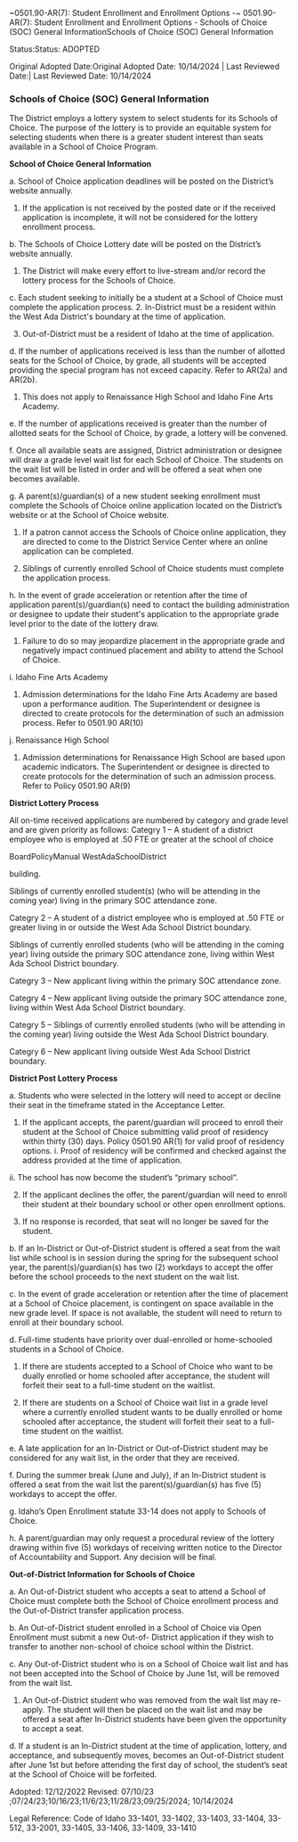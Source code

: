 ~0501.90-AR(7): Student Enrollment and Enrollment Options -~
 0501.90-AR(7): Student Enrollment and Enrollment Options -
Schools of Choice (SOC) General InformationSchools of Choice (SOC) General Information


Status:Status: ADOPTED


Original Adopted Date:Original Adopted Date: 10/14/2024 | Last Reviewed Date:| Last Reviewed Date: 10/14/2024

### Schools of Choice (SOC) General Information

The District employs a lottery system to select students for its Schools of Choice. The purpose of the lottery is to
provide an equitable system for selecting students when there is a greater student interest than seats available in a
School of Choice Program.

**School of Choice General Information**


a. School of Choice application deadlines will be posted on the District’s website annually.
1. If the application is not received by the posted date or if the received application is incomplete, it will
not be considered for the lottery enrollment process.


b. The Schools of Choice Lottery date will be posted on the District’s website annually.
1. The District will make every effort to live-stream and/or record the lottery process for the Schools of
Choice.


c. Each student seeking to initially be a student at a School of Choice must complete the application process.
2. In-District must be a resident within the West Ada District's boundary at the time of application.


3. Out-of-District must be a resident of Idaho at the time of application.


d. If the number of applications received is less than the number of allotted seats for the School of Choice, by
grade, all students will be accepted providing the special program has not exceed capacity. Refer to AR(2a) and
AR(2b).
1. This does not apply to Renaissance High School and Idaho Fine Arts Academy.


e. If the number of applications received is greater than the number of allotted seats for the School of Choice, by
grade, a lottery will be convened.


f. Once all available seats are assigned, District administration or designee will draw a grade level wait list for
each School of Choice. The students on the wait list will be listed in order and will be offered a seat when one
becomes available.


g. A parent(s)/guardian(s) of a new student seeking enrollment must complete the Schools of Choice online
application located on the District’s website or at the School of Choice website.
1. If a patron cannot access the Schools of Choice online application, they are directed to come to
the District Service Center where an online application can be completed.


2. Siblings of currently enrolled School of Choice students must complete the application process.


h. In the event of grade acceleration or retention after the time of application parent(s)/guardian(s) need to
contact the building administration or designee to update their student's application to the appropriate grade
level prior to the date of the lottery draw.
1. Failure to do so may jeopardize placement in the appropriate grade and negatively impact continued
placement and ability to attend the School of Choice.


i. Idaho Fine Arts Academy
1. Admission determinations for the Idaho Fine Arts Academy are based upon a performance audition. The
Superintendent or designee is directed to create protocols for the determination of such an admission
process. Refer to 0501.90 AR(10)


j. Renaissance High School
1. Admission determinations for Renaissance High School are based upon academic indicators. The
Superintendent or designee is directed to create protocols for the determination of such an admission
process. Refer to Policy 0501.90 AR(9)

**District Lottery Process**


All on-time received applications are numbered by category and grade level and are given priority as follows:
Categry 1 –
A student of a district employee who is employed at .50 FTE or greater at the school of choice


BoardPolicyManual
WestAdaSchoolDistrict



building.


Siblings of currently enrolled student(s) (who will be attending in the coming year) living in the
primary SOC attendance zone.


Categry 2 –
A student of a district employee who is employed at .50 FTE or greater living in or outside the
West Ada School District boundary.


Siblings of currently enrolled students (who will be attending in the coming year) living outside the
primary SOC attendance zone, living within West Ada School District boundary.


Categry 3 –
New applicant living within the primary SOC attendance zone.


Categry 4 –
New applicant living outside the primary SOC attendance zone, living within West Ada School
District boundary.


Categry 5 –
Siblings of currently enrolled students (who will be attending in the coming year) living outside the
West Ada School District boundary.


Categry 6 –
New applicant living outside West Ada School District boundary.

**District Post Lottery Process**


a. Students who were selected in the lottery will need to accept or decline their seat in the timeframe stated in
the Acceptance Letter.
1. If the applicant accepts, the parent/guardian will proceed to enroll their student at the School of Choice
submitting valid proof of residency within thirty (30) days. Policy 0501.90 AR(1) for valid proof of
residency options.
i. Proof of residency will be confirmed and checked against the address provided at the time of
application.


ii. The school has now become the student’s “primary school”.


2. If the applicant declines the offer, the parent/guardian will need to enroll their student at their boundary
school or other open enrollment options.


3. If no response is recorded, that seat will no longer be saved for the student.


b. If an In-District or Out-of-District student is offered a seat from the wait list while school is in session during
the spring for the subsequent school year, the parent(s)/guardian(s) has two (2) workdays to accept the offer
before the school proceeds to the next student on the wait list.


c. In the event of grade acceleration or retention after the time of placement at a School of Choice placement, is
contingent on space available in the new grade level. If space is not available, the student will need to return to
enroll at their boundary school.


d. Full-time students have priority over dual-enrolled or home-schooled students in a School of Choice.
1. If there are students accepted to a School of Choice who want to be dually enrolled or home schooled
after acceptance, the student will forfeit their seat to a full-time student on the waitlist.


2. If there are students on a School of Choice wait list in a grade level where a currently enrolled student
wants to be dually enrolled or home schooled after acceptance, the student will forfeit their seat to a
full-time student on the waitlist.


e. A late application for an In-District or Out-of-District student may be considered for any wait list, in the order
that they are received.


f. During the summer break (June and July), if an In-District student is offered a seat from the wait list the
parent(s)/guardian(s) has five (5) workdays to accept the offer.


g. Idaho’s Open Enrollment statute 33-14 does not apply to Schools of Choice.


h. A parent/guardian may only request a procedural review of the lottery drawing within five (5) workdays of
receiving written notice to the Director of Accountability and Support. Any decision will be final.


**Out-of-District Information for Schools of Choice**


a. An Out-of-District student who accepts a seat to attend a School of Choice must complete both the School of
Choice enrollment process and the Out-of-District transfer application process.


b. An Out-of-District student enrolled in a School of Choice via Open Enrollment must submit a new Out-of-
District application if they wish to transfer to another non-school of choice school within the District.


c. Any Out-of-District student who is on a School of Choice wait list and has not been accepted into the School
of Choice by June 1st, will be removed from the wait list.
1. An Out-of-District student who was removed from the wait list may re-apply. The student will then be
placed on the wait list and may be offered a seat after In-District students have been given the
opportunity to accept a seat.


d. If a student is an In-District student at the time of application, lottery, and acceptance, and subsequently
moves, becomes an Out-of-District student after June 1st but before attending the first day of school, the
student’s seat at the School of Choice will be forfeited.

Adopted: 12/12/2022
Revised: 07/10/23 ;07/24/23;10/16/23;11/6/23;11/28/23;09/25/2024; 10/14/2024

Legal Reference: Code of Idaho
33-1401, 33-1402, 33-1403, 33-1404,
33-512, 33-2001, 33-1405, 33-1406, 33-1409,
33-1410


